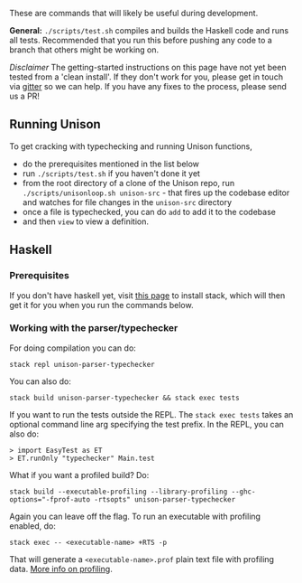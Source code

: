 These are commands that will likely be useful during development.

__General:__ `./scripts/test.sh` compiles and builds the Haskell code and runs all tests. Recommended that you run this before pushing any code to a branch that others might be working on.

_Disclaimer_ The getting-started instructions on this page have not yet been tested from a 'clean install'.  If they don't work for you, please get in touch via [gitter](https://gitter.im/unisonweb/unison) so we can help.  If you have any fixes to the process, please send us a PR!

## Running Unison

To get cracking with typechecking and running Unison functions,
* do the prerequisites mentioned in the list below
* run `./scripts/test.sh` if you haven't done it yet
* from the root directory of a clone of the Unison repo, run `./scripts/unisonloop.sh unison-src` - that fires up the codebase editor and watches for file changes in the `unison-src` directory
* once a file is typechecked, you can do `add` to add it to the codebase
* and then `view` to view a definition.

## Haskell

### Prerequisites
If you don't have haskell yet, visit [this page](https://docs.haskellstack.org/en/stable/README/#how-to-install) to install stack, which will then get it for you when you run the commands below.

### Working with the parser/typechecker

For doing compilation you can do:

    stack repl unison-parser-typechecker

You can also do:

    stack build unison-parser-typechecker && stack exec tests

If you want to run the tests outside the REPL. The `stack exec tests` takes an optional command line arg specifying the test prefix. In the REPL, you can also do:

    > import EasyTest as ET
    > ET.runOnly "typechecker" Main.test

What if you want a profiled build? Do:

    stack build --executable-profiling --library-profiling --ghc-options="-fprof-auto -rtsopts" unison-parser-typechecker

Again you can leave off the flag. To run an executable with profiling enabled, do:

    stack exec -- <executable-name> +RTS -p

That will generate a `<executable-name>.prof` plain text file with profiling data. [More info on profiling](https://downloads.haskell.org/~ghc/latest/docs/html/users_guide/profiling.html).
